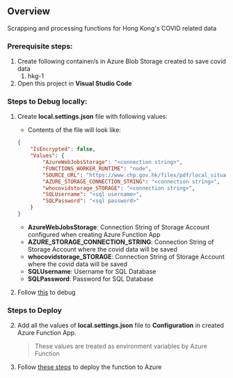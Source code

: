 ## Overview
Scrapping and processing functions for Hong Kong's COVID related data

### Prerequisite steps:
1. Create following container/s in Azure Blob Storage created to save covid data
    1. hkg-1
2. Open this project in **Visual Studio Code**

### Steps to Debug locally:
1. Create **local.settings.json** file with following values:
    - Contents of the file will look like:
    ```json
    {
        "IsEncrypted": false,
        "Values": {
            "AzureWebJobsStorage": "<connection string>",
            "FUNCTIONS_WORKER_RUNTIME": "node",
            "SOURCE_URL": "https://www.chp.gov.hk/files/pdf/local_situation_covid19_en.pdf",
            "AZURE_STORAGE_CONNECTION_STRING": "<connection string>",
            "whocovidstorage_STORAGE": "<connection string>",
            "SQLUsername": "<sql username>",
            "SQLPassword": "<sql password>"
        }
    }
    ```
    - **AzureWebJobsStorage**: Connection String of Storage Account configured when creating Azure Function App
    - **AZURE_STORAGE_CONNECTION_STRING**: Connection String of Storage Account where the covid data will be saved
    - **whocovidstorage_STORAGE**: Connection String of Storage Account where the covid data will be saved
    - **SQLUsername**: Username for SQL Database
    - **SQLPassword**: Password for SQL Database

2. Follow [this](https://docs.microsoft.com/en-us/azure/javascript/tutorial-vscode-serverless-node-03) to debug


### Steps to Deploy

2. Add all the values of **local.settings.json** file to **Configuration** in created Azure Function App.       
    > These values are treated as environment variables by Azure Function

5. Follow [these steps](https://docs.microsoft.com/en-us/azure/javascript/tutorial-vscode-serverless-node-04) to deploy the function to Azure